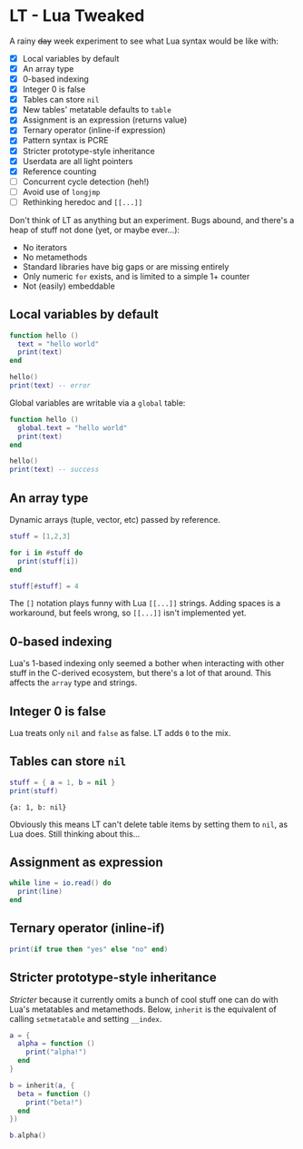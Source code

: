 # LT - Lua Tweaked

A rainy ~~day~~ week experiment to see what Lua syntax would be like with:

- [x] Local variables by default
- [x] An array type
- [x] 0-based indexing
- [x] Integer 0 is false
- [x] Tables can store `nil`
- [x] New tables' metatable defaults to `table`
- [x] Assignment is an expression (returns value)
- [x] Ternary operator (inline-if expression)
- [x] Pattern syntax is PCRE
- [x] Stricter prototype-style inheritance
- [x] Userdata are all light pointers
- [x] Reference counting
- [ ] Concurrent cycle detection (heh!)
- [ ] Avoid use of `longjmp`
- [ ] Rethinking heredoc and `[[...]]`

Don't think of LT as anything but an experiment. Bugs abound, and there's a heap of stuff not done (yet, or maybe ever...):

- No iterators
- No metamethods
- Standard libraries have big gaps or are missing entirely
- Only numeric `for` exists, and is limited to a simple 1+ counter
- Not (easily) embeddable

## Local variables by default

```lua
function hello ()
  text = "hello world"
  print(text)
end

hello()
print(text) -- error
```

Global variables are writable via a `global` table:

```lua
function hello ()
  global.text = "hello world"
  print(text)
end

hello()
print(text) -- success
```

## An array type

Dynamic arrays (tuple, vector, etc) passed by reference.

```lua
stuff = [1,2,3]

for i in #stuff do
  print(stuff[i])
end

stuff[#stuff] = 4
```

The `[]` notation plays funny with Lua `[[...]]` strings. Adding spaces is a workaround, but feels wrong, so `[[...]]` isn't implemented yet.

## 0-based indexing

Lua's 1-based indexing only seemed a bother when interacting with other stuff in the C-derived ecosystem, but there's a lot of that around. This affects the `array` type and strings.

## Integer 0 is false

Lua treats only `nil` and `false` as false. LT adds `0` to the mix.

## Tables can store `nil`

```lua
stuff = { a = 1, b = nil }
print(stuff)
```

```
{a: 1, b: nil}
```

Obviously this means LT can't delete table items by setting them to `nil`, as Lua does. Still thinking about this...

## Assignment as expression

```lua
while line = io.read() do
  print(line)
end
```

## Ternary operator (inline-if)

```lua
print(if true then "yes" else "no" end)
```

## Stricter prototype-style inheritance

*Stricter* because it currently omits a bunch of cool stuff one can do with Lua's metatables and metamethods. Below, `inherit` is the equivalent of calling `setmetatable` and setting `__index`.

```lua
a = {
  alpha = function ()
    print("alpha!")
  end
}

b = inherit(a, {
  beta = function ()
    print("beta!")
  end
})

b.alpha()
```
